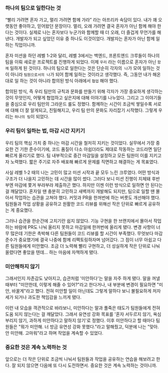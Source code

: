 ### 하나의 팀으로 일한다는 것

“빨리 가려면 혼자 가고, 멀리 가려면 함께 가라” 라는 아프리카 속담이 있다. 내가 꽤 오랫동안 좋아하고, 믿어왔던 문장이다. 멀리, 오래 가려면 결국 혼자가 아닌 함께 해야 한다는 것이다. 실제로 나는 혼자보다 누군가와 함께할 때 더 오래, 더 즐겁게 무언가를 해낸다. 개발자가 되고 싶었던 이유 중 하나도 이것이었다. 개발자는 혼자가 아닌 함께 일하는 직업이니까.

혼자 미션을 하던 레벨 1-2와 달리, 레벨 3에서는 백엔드, 프론트엔드 크루들이 하나의 팀을 이뤄 새로운 프로젝트를 진행하게 되었다. 이제 `우리` 라는 이름으로 혼자가 아닌 `함께` 일하게 된 것이다. 하나의 팀으로 일한다는 것은 단순히 각자의  `나`가 모여 일하는 것이 아니라 `팀원으로서의 나`가 되어 함께 일하는 것이라고 생각했다. 즉, 그동안 내가 해온대로 일 하는 것이 아니라 합의된 방식 아래에서 `협업` 해야 했다.

합의된 방식, 즉 우리 팀만의 규칙과 문화를 만들기 위해 각자가 가장 중요하게 생각하는 것이 무엇인지, 어떻게 협업하고 싶은지에 대해 이야기를 나누었다. 그리고 그 이야기들을 중심으로 우리 팀만의 그라운드 룰도 정했다. 함께하는 시간이 조금씩 쌓일수록 서로에 대해 더 잘 알게되고, 친밀해지고, 우리 팀 만의 문화도 자리잡기 시작했다. 그렇게 우리는 `하나의 팀`이 되었다.

### 우리 팀이 일하는 법, 마감 시간 지키기

우리 팀의 핵심 가치 중 하나는 마감 시간을 철저히 지키는 것이었다. 실무에서 가장 중요한 건 기한 준수이기에, 코드 품질이 다소 아쉽더라도 제대로 작동하는 코드라면 일단 빠르게 올리기로 했다. 팀 내부적으로 중간 마감일을 설정하고 모든 팀원이 이를 지키고자 노력했다. 짧은 주기로 자주 배포해 빠르게 문제를 직면하고 해결하는 게 목표였다.

사실 레벨 1-2 때의 나는 고민이 많고 미션 시작과 끝 모두 느린 크루였다. 어떤 방식과 구조가 더 나을지 고민하는 데 시간을 많이 썼다. 그러다 보니 미션 진행이 지체돼 후반부엔 마감에 쫓겨 부랴부랴 제출하곤 했다. 하지만 이젠 이런 방식으로 일하면 안 된다는 걸 깨달았다. 혼자일 땐 충분히 고민하고 새벽까지 개발해도 되지만, 팀으로 일할 땐 몰아서 작업하는 습관을 고쳐야 했다. 커밋과 PR을 한꺼번에 하는 버릇도 개선해야 했다. 팀원들과 작업 상황을 공유하고 원활한 코드 리뷰를 위해선 작은 단위로 빠르게 공유하는 게 중요했다.

그러나 습관을 한순간에 고치기란 쉽지 않았다. 기능 구현을 한 브랜치에서 몰아서 작업하는 바람에 PR도 나눠 올리지 못하고 마감일에 한꺼번에 올리게 됐다. 변경 사항이 너무 많은데 기한은 촉박해 다른 팀원들이 코드 리뷰를 할 시간이 부족했다. 무엇보다 마감 준수가 중요했기에 결국 나중에 함께 리팩토링하자며 넘어갔다. 그 점이 너무 아쉽고 다른 팀원들에게 미안했다. 조금 더 노력해 빨리 구현하고, 더 성실하게 작은 단위로 나눠 올렸다면 좋았을 텐데... 하는 마음에 자책하게 됐다.

### 미안해하지 않기

그래서인지 자존감도 낮아지고, 습관처럼 '미안하다'는 말을 자주 하게 됐다. 말을 꺼낼 때부터 "미안한데, 이렇게 해줄 수 있어?"라고 한다거나, 내 부분에 변경이 필요하면 "미안, 바꿀게"라고 했다. 전혀 미안할 일이 아닌데도 그렇게 말하다 보니 불필요하게 저자세가 되거나 과도한 책임감을 느끼게 됐다.

이런 내 모습을 객관적으로 바라보니, 미안하다는 말과 풀죽은 태도가 팀원들에게 전혀 도움 되지 않는다는 걸 깨달았다. 그래서 유연성 강화 목표를 '혼자 서두르지 않기, 욕심부리지 않기, 과하게 미안하다고 말하지 않기'로 정했다. 이후 미안하다고 할 때마다 팀원들은 "뭐가 미안해. 너 방금 유연성 강화 못했다."라고 말해줬고, 덕분에 나는 "맞아. 안 미안해. 고마워"라고 하며 작업을 계속할 수 있었다.

### 중요한 것은 계속 노력하는 것

앞으로는 더 작은 단위로 조금씩 나눠서 팀원들과 작업을 공유하는 연습을 해보려고 한다. 잘 되지 않으면 다음에 또 다시 도전하면서. 중요한 것은 계속 노력하는 것이니까.
